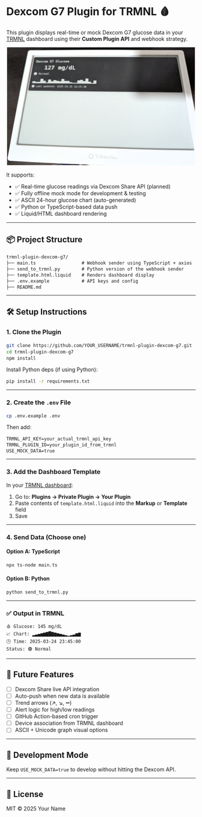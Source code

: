 # Dexcom G7 Plugin for TRMNL 🩸

This plugin displays real-time or mock Dexcom G7 glucose data in your [TRMNL](https://usetrmnl.com) dashboard using their **Custom Plugin API** and webhook strategy.

<p align="center">
  <img src="./assets/trmnl_screen.png" width="500"/>
</p>

It supports:
- ✅ Real-time glucose readings via Dexcom Share API (planned)
- ✅ Fully offline mock mode for development & testing
- ✅ ASCII 24-hour glucose chart (auto-generated)
- ✅ Python or TypeScript-based data push
- ✅ Liquid/HTML dashboard rendering

---

## 📦 Project Structure

```
trmnl-plugin-dexcom-g7/
├── main.ts                 # Webhook sender using TypeScript + axios
├── send_to_trmnl.py        # Python version of the webhook sender
├── template.html.liquid    # Renders dashboard display
├── .env.example            # API keys and config
├── README.md
```

---

## 🛠️ Setup Instructions

### 1. Clone the Plugin

```bash
git clone https://github.com/YOUR_USERNAME/trmnl-plugin-dexcom-g7.git
cd trmnl-plugin-dexcom-g7
npm install
```

Install Python deps (if using Python):

```bash
pip install -r requirements.txt
```

---

### 2. Create the `.env` File

```bash
cp .env.example .env
```

Then add:

```
TRMNL_API_KEY=your_actual_trmnl_api_key
TRMNL_PLUGIN_ID=your_plugin_id_from_trmnl
USE_MOCK_DATA=true
```

---

### 3. Add the Dashboard Template

In your [TRMNL dashboard](https://usetrmnl.com):

1. Go to: **Plugins → Private Plugin → Your Plugin**
2. Paste contents of `template.html.liquid` into the **Markup** or **Template** field
3. Save

---

### 4. Send Data (Choose one)

#### Option A: TypeScript

```bash
npx ts-node main.ts
```

#### Option B: Python

```bash
python send_to_trmnl.py
```

---

### ✅ Output in TRMNL

```
🩸 Glucose: 145 mg/dL
📈 Chart: ▂▃▄▅▆▇█▇▆▅▄▃▂▁▂▃▅▆
🕒 Time: 2025-03-24 23:45:00
Status: 🟢 Normal
```

---

## 🔮 Future Features

- [ ] Dexcom Share live API integration
- [ ] Auto-push when new data is available
- [ ] Trend arrows (↗️, ↘️, ➖)
- [ ] Alert logic for high/low readings
- [ ] GitHub Action-based cron trigger
- [ ] Device association from TRMNL dashboard
- [ ] ASCII + Unicode graph visual options

---

## 🧪 Development Mode

Keep `USE_MOCK_DATA=true` to develop without hitting the Dexcom API.

---

## 📄 License

MIT © 2025 Your Name
